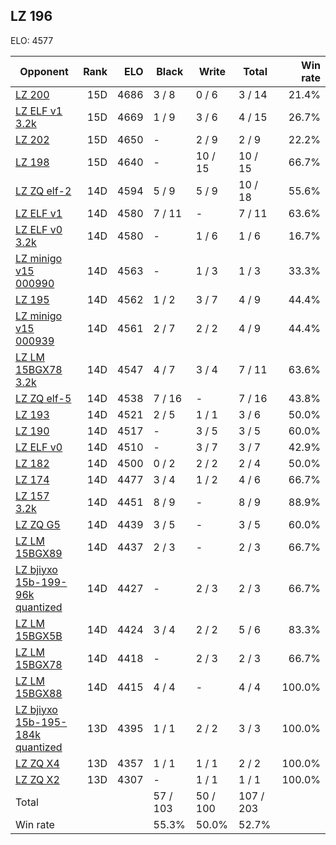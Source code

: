 ## LZ 196 ##

ELO: 4577

Opponent | Rank | ELO | Black | Write | Total | Win rate
---------|-----:|----:|-------|-------|-------|-------:
[LZ 200](LZ%20200.md) | 15D | 4686 | 3 / 8 | 0 / 6 | 3 / 14 | 21.4%
[LZ ELF v1 3.2k](LZ%20ELF%20v1%203.2k.md) | 15D | 4669 | 1 / 9 | 3 / 6 | 4 / 15 | 26.7%
[LZ 202](LZ%20202.md) | 15D | 4650 | - | 2 / 9 | 2 / 9 | 22.2%
[LZ 198](LZ%20198.md) | 15D | 4640 | - | 10 / 15 | 10 / 15 | 66.7%
[LZ ZQ elf-2](LZ%20ZQ%20elf-2.md) | 14D | 4594 | 5 / 9 | 5 / 9 | 10 / 18 | 55.6%
[LZ ELF v1](LZ%20ELF%20v1.md) | 14D | 4580 | 7 / 11 | - | 7 / 11 | 63.6%
[LZ ELF v0 3.2k](LZ%20ELF%20v0%203.2k.md) | 14D | 4580 | - | 1 / 6 | 1 / 6 | 16.7%
[LZ minigo v15 000990](LZ%20minigo%20v15%20000990.md) | 14D | 4563 | - | 1 / 3 | 1 / 3 | 33.3%
[LZ 195](LZ%20195.md) | 14D | 4562 | 1 / 2 | 3 / 7 | 4 / 9 | 44.4%
[LZ minigo v15 000939](LZ%20minigo%20v15%20000939.md) | 14D | 4561 | 2 / 7 | 2 / 2 | 4 / 9 | 44.4%
[LZ LM 15BGX78 3.2k](LZ%20LM%2015BGX78%203.2k.md) | 14D | 4547 | 4 / 7 | 3 / 4 | 7 / 11 | 63.6%
[LZ ZQ elf-5](LZ%20ZQ%20elf-5.md) | 14D | 4538 | 7 / 16 | - | 7 / 16 | 43.8%
[LZ 193](LZ%20193.md) | 14D | 4521 | 2 / 5 | 1 / 1 | 3 / 6 | 50.0%
[LZ 190](LZ%20190.md) | 14D | 4517 | - | 3 / 5 | 3 / 5 | 60.0%
[LZ ELF v0](LZ%20ELF%20v0.md) | 14D | 4510 | - | 3 / 7 | 3 / 7 | 42.9%
[LZ 182](LZ%20182.md) | 14D | 4500 | 0 / 2 | 2 / 2 | 2 / 4 | 50.0%
[LZ 174](LZ%20174.md) | 14D | 4477 | 3 / 4 | 1 / 2 | 4 / 6 | 66.7%
[LZ 157 3.2k](LZ%20157%203.2k.md) | 14D | 4451 | 8 / 9 | - | 8 / 9 | 88.9%
[LZ ZQ G5](LZ%20ZQ%20G5.md) | 14D | 4439 | 3 / 5 | - | 3 / 5 | 60.0%
[LZ LM 15BGX89](LZ%20LM%2015BGX89.md) | 14D | 4437 | 2 / 3 | - | 2 / 3 | 66.7%
[LZ bjiyxo 15b-199-96k quantized](LZ%20bjiyxo%2015b-199-96k%20quantized.md) | 14D | 4427 | - | 2 / 3 | 2 / 3 | 66.7%
[LZ LM 15BGX5B](LZ%20LM%2015BGX5B.md) | 14D | 4424 | 3 / 4 | 2 / 2 | 5 / 6 | 83.3%
[LZ LM 15BGX78](LZ%20LM%2015BGX78.md) | 14D | 4418 | - | 2 / 3 | 2 / 3 | 66.7%
[LZ LM 15BGX88](LZ%20LM%2015BGX88.md) | 14D | 4415 | 4 / 4 | - | 4 / 4 | 100.0%
[LZ bjiyxo 15b-195-184k quantized](LZ%20bjiyxo%2015b-195-184k%20quantized.md) | 13D | 4395 | 1 / 1 | 2 / 2 | 3 / 3 | 100.0%
[LZ ZQ X4](LZ%20ZQ%20X4.md) | 13D | 4357 | 1 / 1 | 1 / 1 | 2 / 2 | 100.0%
[LZ ZQ X2](LZ%20ZQ%20X2.md) | 13D | 4307 | - | 1 / 1 | 1 / 1 | 100.0%
Total | | | 57 / 103 | 50 / 100 | 107 / 203 | 
Win rate| | | 55.3% | 50.0% | 52.7% | 
